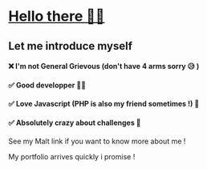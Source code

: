 # [Hello there 👨‍🦰](https://www.youtube.com/watch?v=rEq1Z0bjdwc)

## Let me introduce myself

#### ❌ I'm not General Grievous (don't have 4 arms sorry 😥 )

#### ✅ Good developper 👨‍💻

#### ✅ Love Javascript (PHP is also my friend sometimes !) 🥰

#### ✅ Absolutely crazy about challenges 🤪

See my Malt link if you want to know more about me !

My portfolio arrives quickly i promise !
